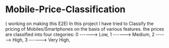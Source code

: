 # Mobile-Price-Classification
( working on making this E2E) 
In this project I have tried to Classify the pricing of Mobiles/Smartphones on the basis of various features.
the prices are classified into four ctegories:
 0 ------> Low,
 1 ------> Medium,
 2 ------> High,
 3 ------> Very High,


      



